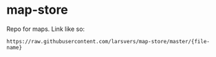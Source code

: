 # map-store

Repo for maps. Link like so:

```
https://raw.githubusercontent.com/larsvers/map-store/master/{file-name}
```